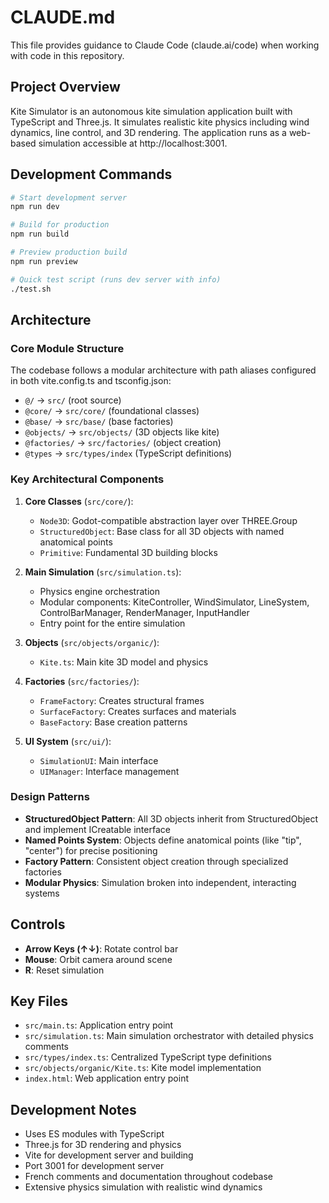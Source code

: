 # CLAUDE.md

This file provides guidance to Claude Code (claude.ai/code) when working with code in this repository.

## Project Overview

Kite Simulator is an autonomous kite simulation application built with TypeScript and Three.js. It simulates realistic kite physics including wind dynamics, line control, and 3D rendering. The application runs as a web-based simulation accessible at http://localhost:3001.

## Development Commands

```bash
# Start development server
npm run dev

# Build for production
npm run build

# Preview production build
npm run preview

# Quick test script (runs dev server with info)
./test.sh
```

## Architecture

### Core Module Structure

The codebase follows a modular architecture with path aliases configured in both vite.config.ts and tsconfig.json:

- `@/` → `src/` (root source)
- `@core/` → `src/core/` (foundational classes)
- `@base/` → `src/base/` (base factories)
- `@objects/` → `src/objects/` (3D objects like kite)
- `@factories/` → `src/factories/` (object creation)
- `@types` → `src/types/index` (TypeScript definitions)

### Key Architectural Components

1. **Core Classes** (`src/core/`):
   - `Node3D`: Godot-compatible abstraction layer over THREE.Group
   - `StructuredObject`: Base class for all 3D objects with named anatomical points
   - `Primitive`: Fundamental 3D building blocks

2. **Main Simulation** (`src/simulation.ts`):
   - Physics engine orchestration
   - Modular components: KiteController, WindSimulator, LineSystem, ControlBarManager, RenderManager, InputHandler
   - Entry point for the entire simulation

3. **Objects** (`src/objects/organic/`):
   - `Kite.ts`: Main kite 3D model and physics

4. **Factories** (`src/factories/`):
   - `FrameFactory`: Creates structural frames
   - `SurfaceFactory`: Creates surfaces and materials
   - `BaseFactory`: Base creation patterns

5. **UI System** (`src/ui/`):
   - `SimulationUI`: Main interface
   - `UIManager`: Interface management

### Design Patterns

- **StructuredObject Pattern**: All 3D objects inherit from StructuredObject and implement ICreatable interface
- **Named Points System**: Objects define anatomical points (like "tip", "center") for precise positioning
- **Factory Pattern**: Consistent object creation through specialized factories
- **Modular Physics**: Simulation broken into independent, interacting systems

## Controls

- **Arrow Keys (↑↓)**: Rotate control bar
- **Mouse**: Orbit camera around scene
- **R**: Reset simulation

## Key Files

- `src/main.ts`: Application entry point
- `src/simulation.ts`: Main simulation orchestrator with detailed physics comments
- `src/types/index.ts`: Centralized TypeScript type definitions
- `src/objects/organic/Kite.ts`: Kite model implementation
- `index.html`: Web application entry point

## Development Notes

- Uses ES modules with TypeScript
- Three.js for 3D rendering and physics
- Vite for development server and building
- Port 3001 for development server
- French comments and documentation throughout codebase
- Extensive physics simulation with realistic wind dynamics